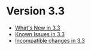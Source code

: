 Version 3.3
===========

- [What's New in 3.3](NewFeatures33.md)
- [Known Issues in 3.3](KnownIssues33.md)
- [Incompatible changes in 3.3](UpgradingChanges33.md)
